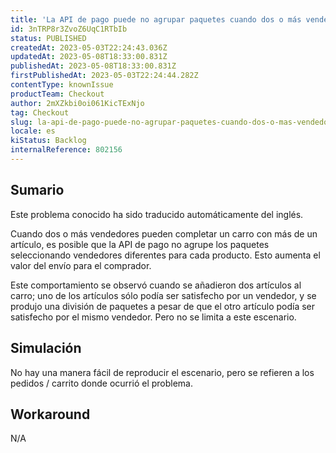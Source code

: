 ```yaml
---
title: 'La API de pago puede no agrupar paquetes cuando dos o más vendedores pueden cumplir'
id: 3nTRP8r3ZvoZ6UqC1RTbIb
status: PUBLISHED
createdAt: 2023-05-03T22:24:43.036Z
updatedAt: 2023-05-08T18:33:00.831Z
publishedAt: 2023-05-08T18:33:00.831Z
firstPublishedAt: 2023-05-03T22:24:44.282Z
contentType: knownIssue
productTeam: Checkout
author: 2mXZkbi0oi061KicTExNjo
tag: Checkout
slug: la-api-de-pago-puede-no-agrupar-paquetes-cuando-dos-o-mas-vendedores-pueden-cumplir
locale: es
kiStatus: Backlog
internalReference: 802156
---
```


## Sumario

<div class="alert alert-info">
  <p>Este problema conocido ha sido traducido automáticamente del inglés.</p>
</div>


Cuando dos o más vendedores pueden completar un carro con más de un artículo, es posible que la API de pago no agrupe los paquetes seleccionando vendedores diferentes para cada producto. Esto aumenta el valor del envío para el comprador.

Este comportamiento se observó cuando se añadieron dos artículos al carro; uno de los artículos sólo podía ser satisfecho por un vendedor, y se produjo una división de paquetes a pesar de que el otro artículo podía ser satisfecho por el mismo vendedor. Pero no se limita a este escenario.


##

## Simulación


No hay una manera fácil de reproducir el escenario, pero se refieren a los pedidos / carrito donde ocurrió el problema.



## Workaround


N/A




